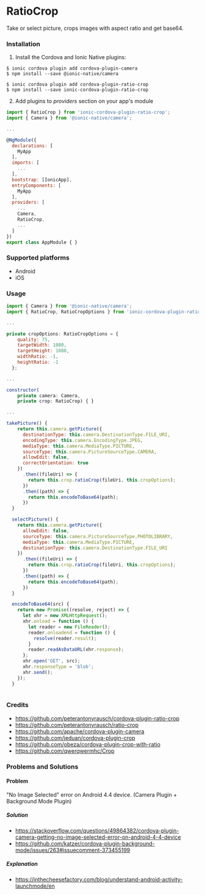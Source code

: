 # RatioCrop
Take or select picture, crops images with aspect ratio and get base64.

### Installation
1. Install the Cordova and Ionic Native plugins:
```
$ ionic cordova plugin add cordova-plugin-camera
$ npm install --save @ionic-native/camera

$ ionic cordova plugin add cordova-plugin-ratio-crop
$ npm install --save ionic-cordova-plugin-ratio-crop
```

2. Add plugins to _providers_ section on your app's module
```js
import { RatioCrop } from 'ionic-cordova-plugin-ratio-crop';
import { Camera } from '@ionic-native/camera';

...

@NgModule({
  declarations: [
    MyApp
  ],
  imports: [
    ...
  ],
  bootstrap: [IonicApp],
  entryComponents: [
    MyApp
  ],
  providers: [
    ...
    Camera,
    RatioCrop,
    ...
  ]
})
export class AppModule { }
```

### Supported platforms
* Android
* iOS

### Usage

```js
import { Camera } from '@ionic-native/camera';
import { RatioCrop, RatioCropOptions } from 'ionic-cordova-plugin-ratio-crop';

...

private cropOptions: RatioCropOptions = {
    quality: 75,
    targetWidth: 1080,
    targetHeight: 1080,
    widthRatio: -1,
    heightRatio: -1
  };

... 

constructor(
    private camera: Camera,
    private crop: RatioCrop) { }

...

takePicture() {
    return this.camera.getPicture({
      destinationType: this.camera.DestinationType.FILE_URI,
      encodingType: this.camera.EncodingType.JPEG,
      mediaType: this.camera.MediaType.PICTURE,
      sourceType: this.camera.PictureSourceType.CAMERA,
      allowEdit: false,
      correctOrientation: true
    })
      .then((fileUri) => {
        return this.crop.ratioCrop(fileUri, this.cropOptions);
      })
      .then((path) => {
        return this.encodeToBase64(path);
      })
  }

  selectPicture() {
    return this.camera.getPicture({
      allowEdit: false,
      sourceType: this.camera.PictureSourceType.PHOTOLIBRARY,
      mediaType: this.camera.MediaType.PICTURE,
      destinationType: this.camera.DestinationType.FILE_URI
    })
      .then((fileUri) => {
        return this.crop.ratioCrop(fileUri, this.cropOptions);
      })
      .then((path) => {
        return this.encodeToBase64(path);
      })
  }

  encodeToBase64(src) {
    return new Promise((resolve, reject) => {
      let xhr = new XMLHttpRequest();
      xhr.onload = function () {
        let reader = new FileReader();
        reader.onloadend = function () {
          resolve(reader.result);
        }
        reader.readAsDataURL(xhr.response);
      };
      xhr.open('GET', src);
      xhr.responseType = 'blob';
      xhr.send();
    });
  }
  
```

### Credits
- https://github.com/peterantonyrausch/cordova-plugin-ratio-crop
- https://github.com/peterantonyrausch/ratio-crop
- https://github.com/apache/cordova-plugin-camera
- https://github.com/jeduan/cordova-plugin-crop
- https://github.com/obeza/cordova-plugin-crop-with-ratio
- https://github.com/qwerqwermhc/Crop

### Problems and Solutions
#### Problem 
"No Image Selected" error on Android 4.4 device. (Camera Plugin + Background Mode Plugin)
##### Solution
- https://stackoverflow.com/questions/49864382/cordova-plugin-camera-getting-no-image-selected-error-on-android-4-4-device
- https://github.com/katzer/cordova-plugin-background-mode/issues/263#issuecomment-373455199
##### Explanation
- https://inthecheesefactory.com/blog/understand-android-activity-launchmode/en
